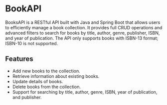 # BookAPI
BooksAPI is a RESTful API built with Java and Spring Boot that allows users to efficiently manage a book collection. It provides full CRUD operations and advanced filters to search for books by title, author, genre, publisher, ISBN, and year of publication. The API only supports books with ISBN-13 format; ISBN-10 is not supported.

## Features
- Add new books to the collection.
- Retrieve information about existing books.
- Update details of books.
- Delete books from the collection.
- Support for searching by title, author, genre, ISBN, year of publication, and publisher.
